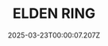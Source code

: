 ---
title: "ELDEN RING"
id: 1245620
date: 2025-03-23T00:00:07.207Z
link: games/steam/recent/elden-ring
image: http://media.steampowered.com/steamcommunity/public/images/apps/1245620/b6e290dd5a92ce98f89089a207733c70c41a1871.jpg
playtime_2weeks: 54
playtime_forever: 15438
playtime_windows_forever: 0
playtime_mac_forever: 0
playtime_linux_forever: 15438
playtime_deck_forever: 15438
---